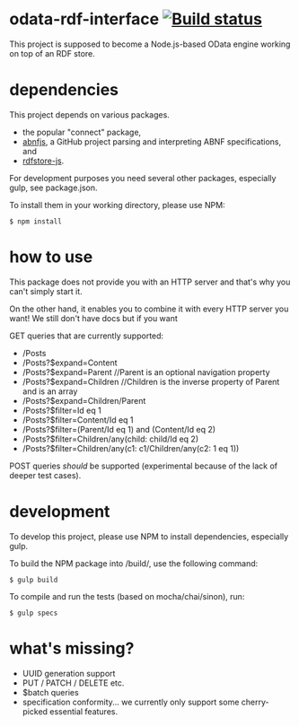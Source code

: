 # odata-rdf-interface [![Build status](https://travis-ci.org/disco-network/odata-rdf-interface.svg)](https://travis-ci.org/disco-network/odata-rdf-interface)
This project is supposed to become a Node.js-based OData engine working on top of an RDF store.

# dependencies
This project depends on various packages.
 * the popular "connect" package,
 * [abnfjs](https://github.com/datokrat/abnfjs), a GitHub project parsing and interpreting ABNF specifications, and 
 * [rdfstore-js](https://github.com/disco-network/rdfstore-js). 

For development purposes you need several other packages, especially gulp, see package.json.
 
To install them in your working directory, please use NPM:

    $ npm install

# how to use
This package does not provide you with an HTTP server and that's why you can't simply start it.

On the other hand, it enables you to combine it with every HTTP server you want! We still don't have docs
but if you want 

GET queries that are currently supported:

 * /Posts
 * /Posts?$expand=Content
 * /Posts?$expand=Parent   //Parent is an optional navigation property
 * /Posts?$expand=Children  //Children is the inverse property of Parent and is an array
 * /Posts?$expand=Children/Parent
 * /Posts?$filter=Id eq 1
 * /Posts?$filter=Content/Id eq 1
 * /Posts?$filter=(Parent/Id eq 1) and (Content/Id eq 2)
 * /Posts?$filter=Children/any(child: child/Id eq 2)
 * /Posts?$filter=Children/any(c1: c1/Children/any(c2: 1 eq 1))

POST queries *should* be supported (experimental because of the lack of deeper test cases).

# development
To develop this project, please use NPM to install dependencies, especially gulp.

To build the NPM package into /build/, use the following command:

    $ gulp build

To compile and run the tests (based on mocha/chai/sinon), run:

    $ gulp specs

# what's missing?

 * UUID generation support
 * PUT / PATCH / DELETE etc.
 * $batch queries
 * specification conformity... we currently only support some cherry-picked essential features.